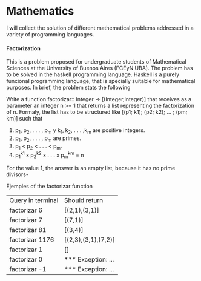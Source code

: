 <h1>Mathematics </h1>

I will collect the solution of different mathematical problems addressed in a variety of programming languages. 

<h4>Factorization</h4>
This is a problem proposed for undergraduate students of Mathematical Sciences at the University of Buenos Aires (FCEyN UBA). 
The problem has to be solved in the haskell programming language. Haskell is a purely funcional programming language, that is specially suitable for mathematical purposes. 
In brief, the problem stats the following

Write a function factorizar:: Integer -> [(Integer,Integer)] that receives as a parameter an integer n >= 1 that returns
a list representing the factorization of n. Formaly, the list has to be structured like [(p1; k1); (p2; k2); ... ; (pm; km)] such that

1. p<sub>1</sub>, p<sub>2</sub>, . . . , p<sub>m</sub> y k<sub>1</sub>, k<sub>2</sub>, . . . ,k<sub>m</sub> are positive integers.
2. p<sub>1</sub>, p<sub>2</sub>, . . . , p<sub>m</sub> are primes.
3. p<sub>1</sub> < p<sub>2</sub> < . . . < p<sub>m</sub>.
4. p<sub>1</sub><sup>k1</sup> x p<sub>2</sub><sup>k2</sup> x . . . x p<sub>m</sub><sup>km</sup> = n

For the value 1, the answer is an empty list, because it has no prime divisors-

Ejemples of the factorizar function

<table>
<tr>
<td>Query in terminal</td>
  <td>Should return</td>
</tr>
<tr>
<td>factorizar 6</td>
  <td>[(2,1),(3,1)]</td>
</tr>
<tr>
<td>factorizar 7</td>
  <td>[(7,1)]</td>
</tr>
<tr>
<td>factorizar 81</td>
  <td>[(3,4)]</td>
</tr>
<tr>
<td>factorizar 1176</td>
  <td>[(2,3),(3,1),(7,2)]</td>
</tr>
<tr>
<td>factorizar 1</td>
  <td>[]</td>
</tr>
<tr>
<td>factorizar 0</td>
  <td>*** Exception: ...</td>
</tr>
<tr>
<td>factorizar -1</td>
  <td>*** Exception: ...</td>
</tr>
</table>
